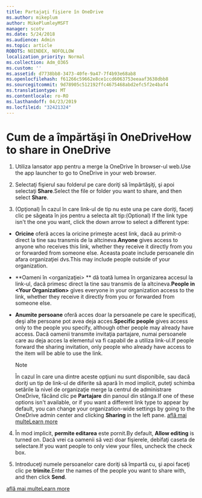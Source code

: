 ```yaml
---
title: Partajaţi fişiere în OneDrive
ms.author: mikeplum
author: MikePlumleyMSFT
manager: scotv
ms.date: 5/24/2018
ms.audience: Admin
ms.topic: article
ROBOTS: NOINDEX, NOFOLLOW
localization_priority: Normal
ms.collection: Adm_O365
ms.custom: ''
ms.assetid: d7738bb8-3473-40fe-9a47-7f4b93e68ab8
ms.openlocfilehash: f61266c59662e8ce1ccd6063753eeaaf3638dbb8
ms.sourcegitcommit: 9d78905c512192ffc4675468abd2efc5f2e4baf4
ms.translationtype: MT
ms.contentlocale: ro-RO
ms.lasthandoff: 04/23/2019
ms.locfileid: "32421324"
---
```

# <a name="how-to-share-in-onedrive"></a><span data-ttu-id="d3b06-102">Cum de a împărtăşi în OneDrive</span><span class="sxs-lookup"><span data-stu-id="d3b06-102">How to share in OneDrive</span></span>

1. <span data-ttu-id="d3b06-103">Utiliza lansator app pentru a merge la OneDrive în browser-ul web.</span><span class="sxs-lookup"><span data-stu-id="d3b06-103">Use the app launcher to go to OneDrive in your web browser.</span></span> 
    
2. <span data-ttu-id="d3b06-104">Selectaţi fişierul sau folderul pe care doriţi să împărtăşiţi, şi apoi selectaţi **Share**.</span><span class="sxs-lookup"><span data-stu-id="d3b06-104">Select the file or folder you want to share, and then select **Share**.</span></span>
    
3. <span data-ttu-id="d3b06-105">(Opţional) În cazul în care link-ul de tip nu este una pe care doriţi, faceţi clic pe săgeata în jos pentru a selecta alt tip:</span><span class="sxs-lookup"><span data-stu-id="d3b06-105">(Optional) If the link type isn't the one you want, click the down arrow to select a different type:</span></span>
    
  - <span data-ttu-id="d3b06-106">**Oricine** oferă acces la oricine primeşte acest link, dacă au primit-o direct la tine sau transmis de la altcineva.</span><span class="sxs-lookup"><span data-stu-id="d3b06-106">**Anyone** gives access to anyone who receives this link, whether they receive it directly from you or forwarded from someone else.</span></span> <span data-ttu-id="d3b06-107">Aceasta poate include persoanele din afara organizaţiei dvs.</span><span class="sxs-lookup"><span data-stu-id="d3b06-107">This may include people outside of your organization.</span></span> 
    
  - <span data-ttu-id="d3b06-108">\*\*Oameni în \<organizaţiei\> \*\* dă toată lumea în organizarea accesul la link-ul, dacă primesc direct la tine sau transmis de la altcineva.</span><span class="sxs-lookup"><span data-stu-id="d3b06-108">**People in \<Your Organization\>** gives everyone in your organization access to the link, whether they receive it directly from you or forwarded from someone else.</span></span> 
    
  - <span data-ttu-id="d3b06-109">**Anumite persoane** oferă acces doar la persoanele pe care le specificaţi, deşi alte persoane pot avea deja acces.</span><span class="sxs-lookup"><span data-stu-id="d3b06-109">**Specific people** gives access only to the people you specify, although other people may already have access.</span></span> <span data-ttu-id="d3b06-110">Dacă oamenii transmite invitaţia partajare, numai persoanele care au deja acces la elementul va fi capabil de a utiliza link-ul.</span><span class="sxs-lookup"><span data-stu-id="d3b06-110">If people forward the sharing invitation, only people who already have access to the item will be able to use the link.</span></span> 
    
    > [!NOTE]
    > <span data-ttu-id="d3b06-111">În cazul în care una dintre aceste opţiuni nu sunt disponibile, sau dacă doriţi un tip de link-ul de diferite să apară în mod implicit, puteţi schimba setările la nivel de organizaţie merge la centrul de administrare OneDrive, făcând clic pe **Partajare** din panoul din stânga.</span><span class="sxs-lookup"><span data-stu-id="d3b06-111">If one of these options isn't available, or if you want a different link type to appear by default, you can change your organization-wide settings by going to the OneDrive admin center and clicking **Sharing** in the left pane.</span></span> [<span data-ttu-id="d3b06-112">află mai multe</span><span class="sxs-lookup"><span data-stu-id="d3b06-112">Learn more</span></span>](https://go.microsoft.com/fwlink/?linkid=871961)
  
4. <span data-ttu-id="d3b06-113">În mod implicit, **permite editarea** este pornit.</span><span class="sxs-lookup"><span data-stu-id="d3b06-113">By default, **Allow editing** is turned on.</span></span> <span data-ttu-id="d3b06-114">Dacă vrei ca oamenii să vezi doar fişierele, debifaţi caseta de selectare.</span><span class="sxs-lookup"><span data-stu-id="d3b06-114">If you want people to only view your files, uncheck the check box.</span></span> 
    
5. <span data-ttu-id="d3b06-115">Introduceţi numele persoanelor care doriţi să împartă cu, şi apoi faceţi clic pe **trimite**.</span><span class="sxs-lookup"><span data-stu-id="d3b06-115">Enter the names of the people you want to share with, and then click **Send**.</span></span>
    
[<span data-ttu-id="d3b06-116">află mai multe</span><span class="sxs-lookup"><span data-stu-id="d3b06-116">Learn more</span></span>](https://go.microsoft.com/fwlink/?linkid=871861)
  


